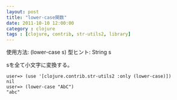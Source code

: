```yaml
---
layout: post
title: "lower-case関数"
date: 2011-10-10 12:00:00
category : clojure
tags : [clojure, contrib, str-utils2, library]
---
```

使用方法: (lower-case s)
型ヒント: String s

sを全て小文字に変換する。

<!--more-->

	user=> (use '[clojure.contrib.str-utils2 :only (lower-case)])
	nil
	user=> (lower-case "AbC")
	"abc"
